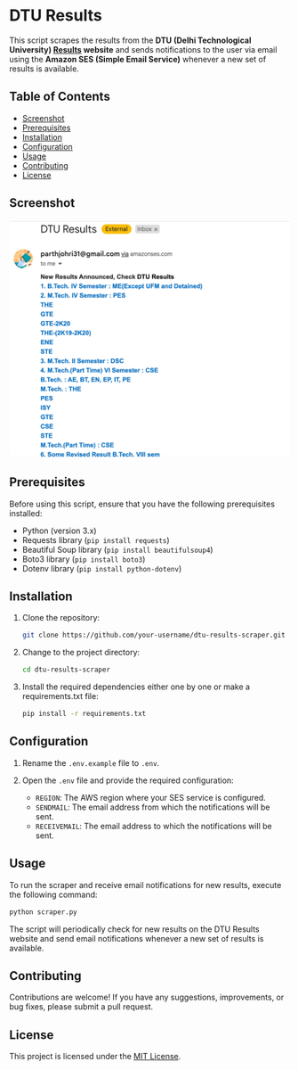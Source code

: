 # DTU Results 

This script scrapes the results from the **DTU (Delhi Technological University) [Results](http://exam.dtu.ac.in/result.htm) website** and sends notifications to the user via email using the **Amazon SES (Simple Email Service)** whenever a new set of results is available.

## Table of Contents

- [Screenshot](#screenshot)
- [Prerequisites](#prerequisites)
- [Installation](#installation)
- [Configuration](#configuration)
- [Usage](#usage)
- [Contributing](#contributing)
- [License](#license)

## Screenshot
![Mail Sent When New Results Arrived](Example.png)

## Prerequisites

Before using this script, ensure that you have the following prerequisites installed:

- Python (version 3.x)
- Requests library (`pip install requests`)
- Beautiful Soup library (`pip install beautifulsoup4`)
- Boto3 library (`pip install boto3`)
- Dotenv library (`pip install python-dotenv`)

## Installation

1. Clone the repository:

   ```bash
   git clone https://github.com/your-username/dtu-results-scraper.git
   ```

2. Change to the project directory:

   ```bash
   cd dtu-results-scraper
   ```

3. Install the required dependencies either one by one or make a requirements.txt file:

   ```bash
   pip install -r requirements.txt
   ```

## Configuration

1. Rename the `.env.example` file to `.env`.

2. Open the `.env` file and provide the required configuration:

   - `REGION`: The AWS region where your SES service is configured.
   - `SENDMAIL`: The email address from which the notifications will be sent.
   - `RECEIVEMAIL`: The email address to which the notifications will be sent.

## Usage

To run the scraper and receive email notifications for new results, execute the following command:

```bash
python scraper.py
```

The script will periodically check for new results on the DTU Results website and send email notifications whenever a new set of results is available.

## Contributing

Contributions are welcome! If you have any suggestions, improvements, or bug fixes, please submit a pull request.

## License

This project is licensed under the [MIT License](LICENSE).
